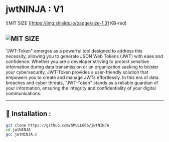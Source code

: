 # jwtNINJA : V1

![MIT SIZE ](https://img.shields.io/badge/size-1.31 KB-red)

![MIT SIZE ](https://img.shields.io/badge/language-C-green)
---
<p align="center">

</p>
"JWT-Token" emerges as a powerful tool designed to address this necessity, allowing you to generate JSON Web Tokens (JWT) with ease and confidence. Whether you are a developer striving to protect sensitive information during data transmission or an organization seeking to bolster your cybersecurity, JWT-Token provides a user-friendly solution that empowers you to create and manage JWTs effortlessly. In this era of data breaches and cyber threats, "JWT-Token" stands as a reliable guardian of your information, ensuring the integrity and confidentiality of your digital communications.

---

## 📌 Installation : 
  
  ```sh
  git clone https://github.com/SMULL666/jwtNINJA
  cd jwtNINJA
  gcc jwtNINJA.c

